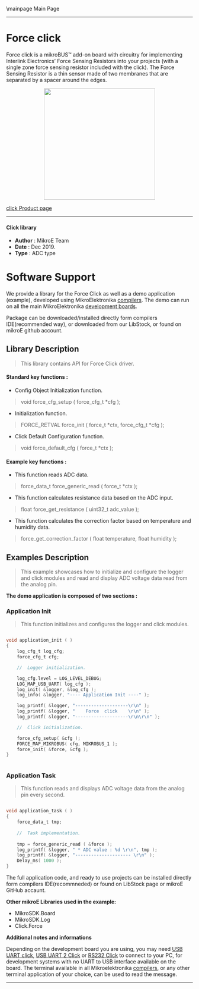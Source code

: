 \mainpage Main Page
 
---
# Force click

Force click is a mikroBUS™ add-on board with circuitry for implementing Interlink Electronics’ Force Sensing Resistors into your projects (with a single zone force sensing resistor included with the click). The Force Sensing Resistor is a thin sensor made of two membranes that are separated by a spacer around the edges.

<p align="center">
  <img src="https://download.mikroe.com/images/click_for_ide/force_click.png" height=300px>
</p>

[click Product page](<https://www.mikroe.com/force-click>)

---

#### Click library 

- **Author**        : MikroE Team
- **Date**          : Dec 2019.
- **Type**          : ADC type


# Software Support

We provide a library for the Force Click 
as well as a demo application (example), developed using MikroElektronika 
[compilers](https://shop.mikroe.com/compilers). 
The demo can run on all the main MikroElektronika [development boards](https://shop.mikroe.com/development-boards).

Package can be downloaded/installed directly form compilers IDE(recommended way), or downloaded from our LibStock, or found on mikroE github account. 

## Library Description

> This library contains API for Force Click driver.

#### Standard key functions :

- Config Object Initialization function.
> void force_cfg_setup ( force_cfg_t *cfg ); 
 
- Initialization function.
> FORCE_RETVAL force_init ( force_t *ctx, force_cfg_t *cfg );

- Click Default Configuration function.
> void force_default_cfg ( force_t *ctx );


#### Example key functions :

- This function reads ADC data.
> force_data_t force_generic_read ( force_t *ctx );
 
- This function calculates resistance data based on the ADC input.
> float force_get_resistance ( uint32_t adc_value );

- This function calculates the correction factor based on temperature and humidity data.
> force_get_correction_factor ( float temperature, float humidity );

## Examples Description

> This example showcases how to initialize and configure the logger and click modules and 
  read and display ADC voltage data read from the analog pin.

**The demo application is composed of two sections :**

### Application Init 

> This function initializes and configures the logger and click modules. 

```c

void application_init ( )
{
    log_cfg_t log_cfg;
    force_cfg_t cfg;

    //  Logger initialization.

    log_cfg.level = LOG_LEVEL_DEBUG;
    LOG_MAP_USB_UART( log_cfg );
    log_init( &logger, &log_cfg );
    log_info( &logger, "---- Application Init ----" );

    log_printf( &logger, "--------------------\r\n" );
    log_printf( &logger, "    Force  click    \r\n" );
    log_printf( &logger, "--------------------\r\n\r\n" );

    //  Click initialization.

    force_cfg_setup( &cfg );
    FORCE_MAP_MIKROBUS( cfg, MIKROBUS_1 );
    force_init( &force, &cfg );
}
  
```

### Application Task

> This function reads and displays ADC voltage data from the analog pin every second. 

```c

void application_task ( )
{
    force_data_t tmp;
    
    //  Task implementation.
    
    tmp = force_generic_read ( &force );
    log_printf( &logger, " * ADC value : %d \r\n", tmp );
    log_printf( &logger, "--------------------- \r\n" );
    Delay_ms( 1000 );
}  

```

The full application code, and ready to use projects can be  installed directly form compilers IDE(recommneded) or found on LibStock page or mikroE GitHub accaunt.

**Other mikroE Libraries used in the example:** 

- MikroSDK.Board
- MikroSDK.Log
- Click.Force

**Additional notes and informations**

Depending on the development board you are using, you may need 
[USB UART click](https://shop.mikroe.com/usb-uart-click), 
[USB UART 2 Click](https://shop.mikroe.com/usb-uart-2-click) or 
[RS232 Click](https://shop.mikroe.com/rs232-click) to connect to your PC, for 
development systems with no UART to USB interface available on the board. The 
terminal available in all Mikroelektronika 
[compilers](https://shop.mikroe.com/compilers), or any other terminal application 
of your choice, can be used to read the message.

---
